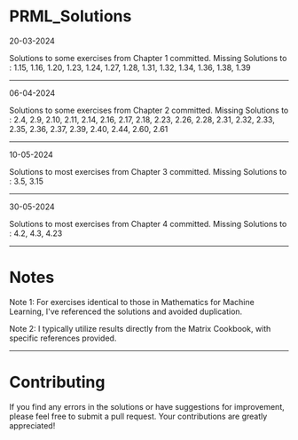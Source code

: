 # PRML_Solutions

20-03-2024

Solutions to some exercises from Chapter 1 committed. Missing Solutions to : 1.15,  1.16,  1.20,  1.23,  1.24,  1.27,  1.28,  1.31,  1.32,  1.34,  1.36,  1.38,  1.39

---------------------------------------------------------------------------------------------------------------------------------------------------------------------------

06-04-2024

Solutions to some exercises from Chapter 2 committed. Missing Solutions to : 2.4, 2.9, 2.10, 2.11, 2.14, 2.16, 2.17, 2.18, 2.23, 2.26, 2.28, 2.31, 2.32, 2.33, 2.35, 2.36, 2.37, 2.39, 2.40, 2.44, 2.60, 2.61

---------------------------------------------------------------------------------------------------------------------------------------------------------------------------

10-05-2024

Solutions to most exercises from Chapter 3 committed. Missing Solutions to : 3.5, 3.15

---------------------------------------------------------------------------------------------------------------------------------------------------------------------------

30-05-2024

Solutions to most exercises from Chapter 4 committed. Missing Solutions to : 4.2, 4.3, 4.23

---------------------------------------------------------------------------------------------------------------------------------------------------------------------------
# Notes

Note 1: For exercises identical to those in Mathematics for Machine Learning, I've referenced the solutions and avoided duplication.

Note 2: I typically utilize results directly from the Matrix Cookbook, with specific references provided.

---------------------------------------------------------------------------------------------------------------------------------------------------------------------------


# Contributing

If you find any errors in the solutions or have suggestions for improvement, please feel free to submit a pull request. Your contributions are greatly appreciated!

